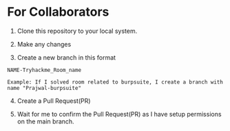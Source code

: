 # For Collaborators

1. Clone this repository to your local system.

2. Make any changes

3. Create a new branch in this format 
```
NAME-Tryhackme_Room_name

Example: If I solved room related to burpsuite, I create a branch with name "Prajwal-burpsuite"
```

4. Create a Pull Request(PR) 

5. Wait for me to confirm the Pull Request(PR) as I have setup permissions on the main branch. 